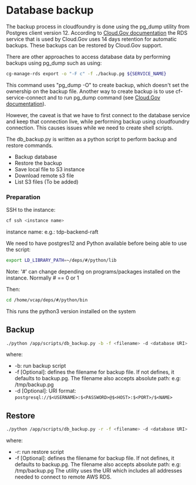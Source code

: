 # Database backup

The backup process in cloudfoundry is done using the pg_dump utility from Postgres client 
version 12. According to [Cloud.Gov documentation](https://cloud.gov/docs/services/relational-database/#backups) 
the RDS service that is used by Cloud.Gov uses 14 days retention for automatic backups. These backups can be restored by 
Cloud.Gov support.

There are other approaches to access database data by performing backups using pg_dump such as using: 
```bash
cg-manage-rds export -o "-F c" -f ./backup.pg ${SERVICE_NAME}
```

This command uses "pg_dump -O" to create backup, which doesn't set the ownership on the backup 
file.
Another way to create backup is to use cf-service-connect and to run pg_dump command
(see [Cloud.Gov documentation](https://cloud.gov/docs/services/relational-database/#using-cf-service-connect-plugin)). 

However, the caveat is that we have to first connect to the database service and keep that 
connection live, while performing backup using cloudfoundry connection. This causes issues 
while we need to create shell scripts.

The db_backup.py is written as a python script to perform backup and restore commands.

+ Backup database 
+ Restore the backup 
+ Save local file to S3 instance 
+ Download remote s3 file 
+ List S3 files (To be added)

### Preparation
SSH to the instance:
```bash
cf ssh <instance name>
```
instance name: e.g.: tdp-backend-raft

We need to have postgres12 and Python available before being able to use the script: 
```bash
export LD_LIBRARY_PATH=~/deps/#/python/lib
```
Note: '#' can change depending on programs/packages installed on the instance. Normally # == 0 or 1

Then:
```bash
cd /home/vcap/deps/#/python/bin
```
This runs the python3 version installed on the system	


## Backup
```bash
./python /app/scripts/db_backup.py -b -f <filename> -d <database URI>
```
where:
+ -b: run backup script
+ -f <filename> [Optional]: defines the filename for backup file. If not defines, it defaults to backup.pg. The filename
also accepts absolute path: e.g: /tmp/backup.pg
+ -d <database URI> [Optional]: URI format: ```postgresql://$<USERNAME>:$<PASSWORD>@$<HOST>:$<PORT>/$<NAME>```

## Restore
```bash
./python /app/scripts/db_backup.py -r -f <filename> -d <database URI>
```
where:
+ -r: run restore script
+ -f <filename> [Optional]: defines the filename for backup file. If not defines, it defaults to backup.pg. The filename
also accepts absolute path: e.g: /tmp/backup.pg
The utility uses the URI which includes all addresses needed to connect to remote AWS RDS.
